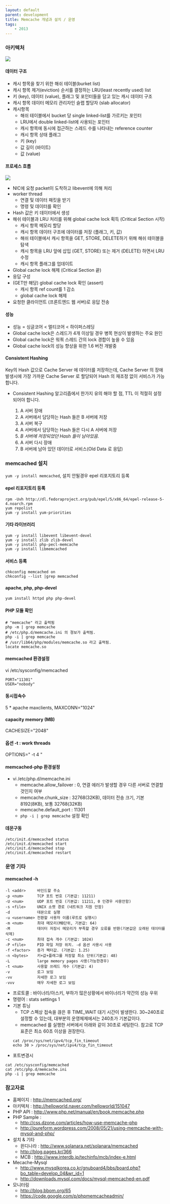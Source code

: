 ```yaml
---
layout: default
parent: development
title: Memcache 개념과 설치 / 운영
tags: 
    - 2013
---
```


### 아키텍처
![](images/development/2020-02-05-memcache-system.png)

#### 데이터 구조
* 캐시 항목을 찾기 위한 해쉬 테이블(burket list)
* 캐시 항목 제거(eviction) 순서를 결정하는 LRU(least recently used) list
* 키 (key), 데이터 (value), 플래그 및 포인터들을 담고 있는 캐시 데이터 구조
* 캐시 항목 데이터 메모리 관리자인 슬랩 할당자 (slab allocator)
* 캐시항목
    - 해쉬 테이블에서 bucket 당 single linked-list를 가르키는 포인터
    - LRU에서 double linked-list에 사용되는 포인터
    - 캐시 항목에 동시에 접근하는 스레드 수를 나타내는 reference counter
    - 캐시 항목 상태 플래그
    - 키 (key)
    - 값 길이 (바이트)
    - 값 (value)

#### 프로세스 흐름
![](images/development/2020-02-05-memcache-flow.png)

* NIC에 요청 packet이 도착하고 libevent에 의해 처리
* worker thread
    - 연결 및 데이터 패킷을 받기
    - 명령 및 데이터를 확인
* Hash 값은 키 데이터에서 생성
* 해쉬 테이블과 LRU 처리를 위해 global cache lock 획득 (Critical Section 시작)
    - 캐시 항목 메모리 할당
    - 캐시 항목 데이터 구조에 데이터를 저장 (플래그, 키, 값)
    - 해쉬 테이블에서 캐시 항목을 GET, STORE, DELETE하기 위해 해쉬 테이블을 탐색
    - 캐시 항목을 LRU 앞에 삽입 (GET, STORE) 또는 제거 (DELETE) 하면서 LRU 수정
    - 캐시 항목 플래그를 업데이트
* Global cache lock 해제 (Critical Section 끝)
* 응답 구성
* (GET만 해당) global cache lock 확인 (assert)
    - 캐시 항목 ref count를 1 감소
    - global cache lock 해제
* 요청한 클라이언트 (프론트엔드 웹 서버)로 응답 전송

#### 성능
* 성능 = 싱글코어 < 멀티코어 < 하이퍼스레딩
* Global cache lock은 스레드가 4개 이상일 경우 병목 현상이 발생하는 주요 원인
* Global cache lock은  워쿼 스레드 간의 lock 경합이 높을 수 있음
* Global cache lock의 성능 향상을 위한 1.6 버전 개발중

#### Consistent Hashing
Key의 Hash 값으로 Cache Server 에 데이터를 저장하는데, Cache Server 의 장애 발생시에
가장 가까운 Cache Server 로 할당되어 Hash 의 재조정 없이 서비스가 가능합니다.

* Consistent Hashing 알고리즘에서 한가지 유의 해야 할 점, TTL 이 적절히 설정되어야 합니다.

    1. A 서버 장애
    1. A 서버에서 담당하는 Hash 들은 B 서버에 저장
    1. A 서버 복구
    1. A 서버에서 담당하는 Hash 들은 다시 A 서버에 저장
    1. *B 서버에 저장되었던 Hash 들이 남아있음.*
    1. A 서버 다시 장애
    1. B 서버에 남아 있던 데이터로 서비스(Old Data 로 응답)

### memcached 설치
`yum -y install memcached`, 설치 안될경우 epel 리포지토리 등록

#### epel 리포지토리 등록
```
rpm -Uvh http://dl.fedoraproject.org/pub/epel/5/x86_64/epel-release-5-4.noarch.rpm    
yum repolist
yum -y install yum-priorities
```

#### 기타 라이브러리
```
yum -y install libevent libevent-devel 
yum -y install zlib zlib-devel 
yum -y install php-pecl-memcache
yum -y install libmemcached
```

#### 서비스 등록
```
chkconfig memcached on
chkconfig --list |grep memcached
```

#### apache, php, php-devel
`yum install httpd php php-devel`

#### PHP 모듈 확인
```
# "memcache" 라고 출력됨
php -m | grep memcache 
# /etc/php.d/memcache.ini 의 졍보가 출력됨.
php -i | grep memcache
# /usr/lib64/php/modules/memcache.so 라고 출력됨.
locate memcache.so		
```

#### memcached 환경설정
vi /etc/sysconfig/memcached	
```
PORT="11301"
USER="nobody"
```

#### 동시접속수
5 * apache maxclients, MAXCONN="1024"

#### capacity memory (MB)
CACHESIZE="2048"

#### 옵션 -t : work threads
OPTIONS=" -t 4 "

#### memcached-php 환경설정
* vi /etc/php.d/memcache.ini	
    - memcache.allow_failover : 0, 연결 에러가 발생할 경우 다른 서버로 연결할 것인지 여부
    - memcache.chunk_size : 32768(32KB), 데이터 전송 크기, 기본 8192(8KB), 보통 32768(32KB)
    - memcache.default_port : 11301
    - `php -i | grep memcache` 설정 확인

#### 데몬구동
```
/etc/init.d/memcached status
/etc/init.d/memcached start
/etc/init.d/memcached stop
/etc/init.d/memcached restart
```

### 운영 기타
#### memcached -h
```
-l <addr>     바인드할 주소
-p <num>      TCP 포트 번호 (기본값: 11211)
-U <num>      UDP 포트 번호 (기본값: 11211, 0 인경우 사용안함)
-s <file>     UNIX 소켓 경로 (네트워크 지원 안함)
-d            데몬으로 실행
-u <username> 전환할 사용자 이름(루트로 실행시)
-m <num>      최대 메모리(MB단위, 기본값: 64)
-M            데이터 저장시 메모리가 부족할 경우 오류를 반환(기본값은 오래된 데이터를 삭제)
-c <num>      최대 접속 개수 (기본값: 1024)
-P <file>     PID 파일 저장 위치. -d 옵션 사용시 사용
-f <factor>   증가 팩터값. (기본값: 1.25)
-n <bytes>    키+값+플래그를 저장할 최소 단위(기본값: 48)
-L            large memory pages 사용(가능한경우)
-t <num>      사용할 쓰레드 개수 (기본값: 4)
-v            로그 보임
-vv           자세한 로그 보임
-vvv          매우 자세한 로그 보임
```

* 프로토콜 : 바이너리/아스키, 부하가 많은상황에서 바이너리가 약간의 성능 우위
* 명령어 : stats settings 1 
* 기본 튜닝
    - TCP 스펙상 접속을 끊은 후 TIME_WAIT 대기 시간이 발생한다. 30~240초로 설정할 수 있는데, 대부분의 운영체제에서는 240초가 기본값이다.
    - memcached 를 실행한 서버에서 아래와 같이 30초로 세팅한다. 참고로 TCP표준은 최소 60초 이상을 권장한다.
    ```
    cat /proc/sys/net/ipv4/tcp_fin_timeout
    echo 30 > /proc/sys/net/ipv4/tcp_fin_timeout
    ```
* 포트변경시
```
cat /etc/sysconfig/memcached	
cat /etc/php.d/memcache.ini
php -i | grep memcache
```

### 참고자료
* 홈페이지 : http://memcached.org/
* 아키텍처 : http://helloworld.naver.com/helloworld/151047
* PHP API : http://www.php.net/manual/en/book.memcache.php
* PHP Sample : 
    - http://css.dzone.com/articles/how-use-memcache-php
    - http://pureform.wordpress.com/2008/05/21/using-memcache-with-mysql-and-php/
* 설치 & 기타
    - 윈디나라 : http://www.solanara.net/solanara/memcached
    - http://blog.pages.kr/366
    - MCB : http://www.interdb.jp/techinfo/mcb/index-e.html
* Mecache-Mysql
    - http://www.mysqlkorea.co.kr/gnuboard4/bbs/board.php?bo_table=develop_04&wr_id=1
    - http://downloads.mysql.com/docs/mysql-memcached-en.pdf
* 모니터링
    - http://blog.bbom.org/65
    - https://code.google.com/p/phpmemcacheadmin/
